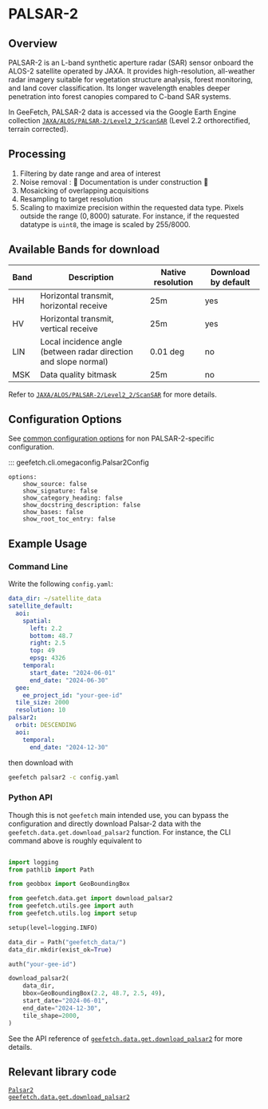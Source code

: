# PALSAR-2

## Overview

PALSAR-2 is an L-band synthetic aperture radar (SAR) sensor onboard the ALOS-2 satellite operated by JAXA. It provides high-resolution, all-weather radar imagery suitable for vegetation structure analysis, forest monitoring, and land cover classification. Its longer wavelength enables deeper penetration into forest canopies compared to C-band SAR systems.

In GeeFetch, PALSAR-2 data is accessed via the Google Earth Engine collection [`JAXA/ALOS/PALSAR-2/Level2_2/ScanSAR`](https://developers.google.com/earth-engine/datasets/catalog/JAXA_ALOS_PALSAR-2_Level2_2_ScanSAR) (Level 2.2 orthorectified, terrain corrected).

## Processing

1. Filtering by date range and area of interest
2. Noise removal : 🚧 Documentation is under construction 🚧
3. Mosaicking of overlapping acquisitions
4. Resampling to target resolution
5. Scaling to maximize precision within the requested data type. Pixels outside the range $(0, 8000)$ saturate. For instance, if the requested datatype is `uint8`, the image is scaled by $255/8000$.

## Available Bands for download

| Band | Description                                                      | Native resolution | Download by default |
| ---- | ---------------------------------------------------------------- | ----------------- | ------------------- |
| HH   | Horizontal transmit, horizontal receive                          | 25m               | yes                 |
| HV   | Horizontal transmit, vertical receive                            | 25m               | yes                 |
| LIN  | Local incidence angle (between radar direction and slope normal) | 0.01 deg          | no                  |
| MSK  | Data quality bitmask                                             | 25m               | no                  |

Refer to [`JAXA/ALOS/PALSAR-2/Level2_2/ScanSAR`](https://developers.google.com/earth-engine/datasets/catalog/JAXA_ALOS_PALSAR-2_Level2_2_ScanSAR) for more details.

## Configuration Options

See [common configuration options](../api/cli/configuration.md#geefetch.cli.omegaconfig.SatelliteDefaultConfig) for non PALSAR-2-specific configuration.

::: geefetch.cli.omegaconfig.Palsar2Config

    options:
        show_source: false
        show_signature: false
        show_category_heading: false
        show_docstring_description: false
        show_bases: false
        show_root_toc_entry: false

## Example Usage

### Command Line

Write the following `config.yaml`:

```yaml
data_dir: ~/satellite_data
satellite_default:
  aoi:
    spatial:
      left: 2.2
      bottom: 48.7
      right: 2.5
      top: 49
      epsg: 4326
    temporal:
      start_date: "2024-06-01"
      end_date: "2024-06-30"
  gee:
    ee_project_id: "your-gee-id"
  tile_size: 2000
  resolution: 10
palsar2:
  orbit: DESCENDING
  aoi:
    temporal:
      end_date: "2024-12-30"
```

then download with

```bash
geefetch palsar2 -c config.yaml
```

### Python API

Though this is not `geefetch` main intended use, you can bypass the configuration and directly download Palsar-2 data with the `geefetch.data.get.download_palsar2` function.
For instance, the CLI command above is roughly equivalent to

```python

import logging
from pathlib import Path

from geobbox import GeoBoundingBox

from geefetch.data.get import download_palsar2
from geefetch.utils.gee import auth
from geefetch.utils.log import setup

setup(level=logging.INFO)

data_dir = Path("geefetch_data/")
data_dir.mkdir(exist_ok=True)

auth("your-gee-id")

download_palsar2(
    data_dir,
    bbox=GeoBoundingBox(2.2, 48.7, 2.5, 49),
    start_date="2024-06-01",
    end_date="2024-12-30",
    tile_shape=2000,
)

```

See the API reference of [`geefetch.data.get.download_palsar2`](../api/core/get.md#geefetch.data.get.download_palsar2) for more details.

## Relevant library code

[`Palsar2`](../api/satellites.md#geefetch.data.satellites.Palsar2)  
[`geefetch.data.get.download_palsar2`](../api/core/get.md#geefetch.data.get.download_palsar2)
